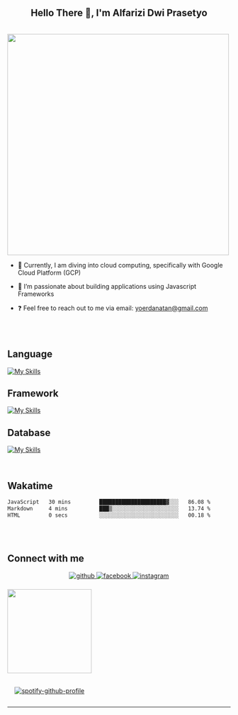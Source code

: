 ## <div align="center"> Hello There 👋, I'm Alfarizi Dwi Prasetyo</div>

<br>
<div style ="display:flex;" align="center">
  <img src="https://drive.google.com/uc?id=1eRv4eRzYOUebSP7kZUkOTF5RGGR4F68t" style="width:500px"/>
</div>


- 🌱 Currently, I am diving into cloud computing, specifically with Google Cloud Platform (GCP)

- 🚀 I’m passionate about building applications using Javascript Frameworks

- ❓ Feel free to reach out to me via email: yoerdanatan@gmail.com


<br/>  

<br/>

## Language
<div align="left"> 
  
[![My Skills](https://skillicons.dev/icons?i=python,javascript,ts,php&theme=dark)](https://skillicons.dev)

</div>

## Framework
<div align="left"> 
  
[![My Skills](https://skillicons.dev/icons?i=express,react,nextjs,flask,laravel&theme=dark)](https://skillicons.dev)

</div>

## Database
<div align="left"> 
  
[![My Skills](https://skillicons.dev/icons?i=mongodb,postgresql,mysql,supabase,prisma&theme=dark)](https://skillicons.dev)

</div>

<br/>

<h2>Wakatime</h2>

<!--START_SECTION:waka-->

```txt
JavaScript   30 mins         █████████████████████▓░░░   86.08 %
Markdown     4 mins          ███▒░░░░░░░░░░░░░░░░░░░░░   13.74 %
HTML         0 secs          ░░░░░░░░░░░░░░░░░░░░░░░░░   00.18 %
```

<!--END_SECTION:waka-->



</div>

<br/>
<br/>


## Connect with me
<div align="center">
<a href="https://github.com/AlfariziDwiPrasetyo" target="_blank">
<img src=https://img.shields.io/badge/github-%2324292e.svg?&style=for-the-badge&logo=github&logoColor=white alt=github style="margin-bottom: 5px;" />
</a>
<a href="https://www.facebook.com/shirookam" target="_blank">
<img src=https://img.shields.io/badge/facebook-%232E87FB.svg?&style=for-the-badge&logo=facebook&logoColor=white alt=facebook style="margin-bottom: 5px;" />
</a>  
<a href="https://www.instagram.com/alfariziiprasetyo/" target="_blank">
<img src=https://img.shields.io/badge/instagram-E4405F.svg?&style=for-the-badge&logo=Instagram&logoColor=white alt=instagram style="margin-bottom: 5px;" />
</a>
</div>  
<br/>
<div align="center" style="display:inline-block;flex-wrap:nowrap";>
<img src="https://media.tenor.com/BoeXEl62F6QAAAAC/surtr-arknights.gif" style="height:190px" />
  
<br/>
<br/>

[![spotify-github-profile](https://spotify-github-profile.kittinanx.com/api/view?uid=31z4lkktokkzn7mi6vsmm2iuxwna&cover_image=true&theme=novatorem&show_offline=false&background_color=000000&interchange=false&bar_color=53b14f&bar_color_cover=false)](https://github.com/kittinan/spotify-github-profile)



</div>

<br/>


-----
